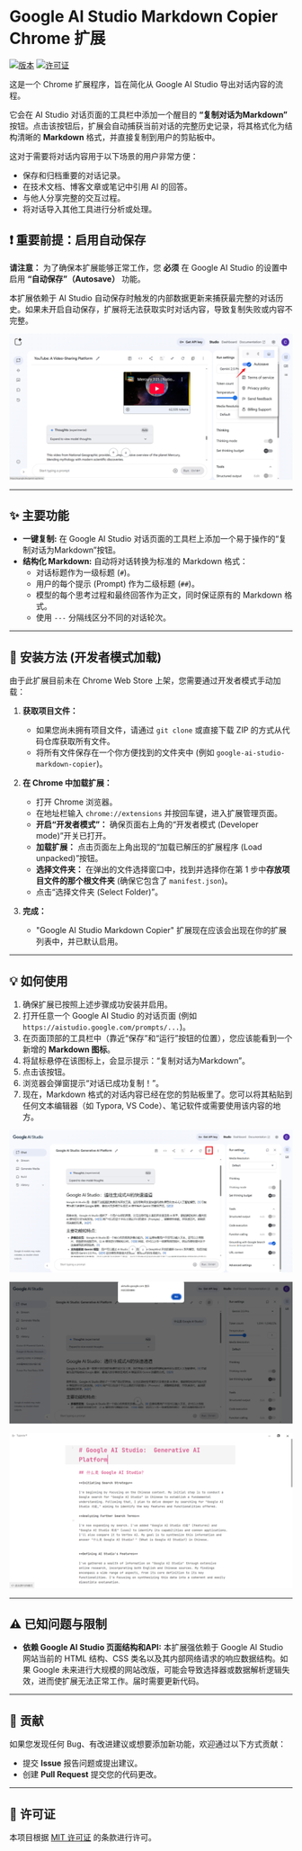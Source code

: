 # Google AI Studio Markdown Copier Chrome 扩展

[![版本](https://img.shields.io/badge/版本-1.0-blue.svg)](manifest.json)  [![许可证](https://img.shields.io/badge/许可证-MIT-green.svg)](LICENSE)

这是一个 Chrome 扩展程序，旨在简化从 Google AI Studio 导出对话内容的流程。

它会在 AI Studio 对话页面的工具栏中添加一个醒目的 **“复制对话为Markdown”** 按钮。点击该按钮后，扩展会自动捕获当前对话的完整历史记录，将其格式化为结构清晰的 **Markdown** 格式，并直接复制到用户的剪贴板中。

这对于需要将对话内容用于以下场景的用户非常方便：

*   保存和归档重要的对话记录。
*   在技术文档、博客文章或笔记中引用 AI 的回答。
*   与他人分享完整的交互过程。
*   将对话导入其他工具进行分析或处理。

##  :exclamation: 重要前提：启用自动保存

**请注意：** 为了确保本扩展能够正常工作，您 **必须** 在 Google AI Studio 的设置中启用 **“自动保存”（Autosave）** 功能。

本扩展依赖于 AI Studio 自动保存时触发的内部数据更新来捕获最完整的对话历史。如果未开启自动保存，扩展将无法获取实时对话内容，导致复制失败或内容不完整。

![screenshot-0](./assets/screenshot-0.png)

---

## ✨ 主要功能

*   **一键复制:** 在 Google AI Studio 对话页面的工具栏上添加一个易于操作的“复制对话为Markdown”按钮。
*   **结构化 Markdown:** 自动将对话转换为标准的 Markdown 格式：
    *   对话标题作为一级标题 (`#`)。
    *   用户的每个提示 (Prompt) 作为二级标题 (`##`)。
    *   模型的每个思考过程和最终回答作为正文，同时保证原有的 Markdown 格式。
    *   使用 `---` 分隔线区分不同的对话轮次。

---

## 🚀 安装方法 (开发者模式加载)

由于此扩展目前未在 Chrome Web Store 上架，您需要通过开发者模式手动加载：

1.  **获取项目文件：**
    *   如果您尚未拥有项目文件，请通过 `git clone` 或直接下载 ZIP 的方式从代码仓库获取所有文件。
    *   将所有文件保存在一个你方便找到的文件夹中 (例如 `google-ai-studio-markdown-copier`)。

2.  **在 Chrome 中加载扩展：**
    *   打开 Chrome 浏览器。
    *   在地址栏输入 `chrome://extensions` 并按回车键，进入扩展管理页面。
    *   **开启“开发者模式”：** 确保页面右上角的“开发者模式 (Developer mode)”开关已打开。
    *   **加载扩展：** 点击页面左上角出现的“加载已解压的扩展程序 (Load unpacked)”按钮。
    *   **选择文件夹：** 在弹出的文件选择窗口中，找到并选择你在第 1 步中**存放项目文件的那个根文件夹** (确保它包含了 `manifest.json`)。
    *   点击“选择文件夹 (Select Folder)”。

3.  **完成：**
    *   "Google AI Studio Markdown Copier" 扩展现在应该会出现在你的扩展列表中，并已默认启用。

---

## 💡 如何使用

1.  确保扩展已按照上述步骤成功安装并启用。
2.  打开任意一个 Google AI Studio 的对话页面 (例如 `https://aistudio.google.com/prompts/...`)。
3.  在页面顶部的工具栏中（靠近“保存”和“运行”按钮的位置），您应该能看到一个新增的 **Markdown 图标**。
4.  将鼠标悬停在该图标上，会显示提示：“复制对话为Markdown”。
5.  点击该按钮。
6.  浏览器会弹窗提示“对话已成功复制！”。
7.  现在，Markdown 格式的对话内容已经在您的剪贴板里了。您可以将其粘贴到任何文本编辑器（如 Typora, VS Code）、笔记软件或需要使用该内容的地方。

![screenshot-1](./assets/screenshot-1.png)

![screenshot-2](./assets/screenshot-2.png)

![screenshot-3](./assets/screenshot-3.png)

---

## ⚠️ 已知问题与限制

*   **依赖 Google AI Studio 页面结构和API:** 本扩展强依赖于 Google AI Studio 网站当前的 HTML 结构、CSS 类名以及其内部网络请求的响应数据结构。如果 Google 未来进行大规模的网站改版，可能会导致选择器或数据解析逻辑失效，进而使扩展无法正常工作。届时需要更新代码。

---

## 🤝 贡献

如果您发现任何 Bug、有改进建议或想要添加新功能，欢迎通过以下方式贡献：

*   提交 **Issue** 报告问题或提出建议。
*   创建 **Pull Request** 提交您的代码更改。

---

## 📄 许可证

本项目根据 [MIT 许可证](LICENSE) 的条款进行许可。
